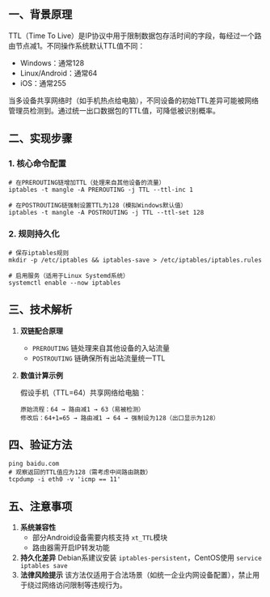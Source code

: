 ## 一、背景原理

TTL（Time To Live）是IP协议中用于限制数据包存活时间的字段，每经过一个路由节点减1。不同操作系统默认TTL值不同：

* Windows：通常128
* Linux/Android：通常64
* iOS：通常255

当多设备共享网络时（如手机热点给电脑），不同设备的初始TTL差异可能被网络管理员检测到。通过统一出口数据包的TTL值，可降低被识别概率。

## 二、实现步骤

### 1. 核心命令配置

```shell
# 在PREROUTING链增加TTL（处理来自其他设备的流量）
iptables -t mangle -A PREROUTING -j TTL --ttl-inc 1

# 在POSTROUTING链强制设置TTL为128（模拟Windows默认值）
iptables -t mangle -A POSTROUTING -j TTL --ttl-set 128
```

### 2. 规则持久化

```shell
# 保存iptables规则
mkdir -p /etc/iptables && iptables-save > /etc/iptables/iptables.rules

# 启用服务（适用于Linux Systemd系统）
systemctl enable --now iptables
```

## 三、技术解析

1. **双链配合原理**

   * `PREROUTING` 链处理来自其他设备的入站流量
   * `POSTROUTING` 链确保所有出站流量统一TTL
2. **数值计算示例**

   假设手机（TTL=64）共享网络给电脑：

   ```
   原始流程：64 → 路由减1 → 63（易被检测）
   修改后：64+1=65 → 路由减1 → 64 → 强制设为128（出口显示为128）
   ```

## 四、验证方法

```shell
ping baidu.com
# 观察返回的TTL值应为128（需考虑中间路由跳数）
tcpdump -i eth0 -v 'icmp == 11'
```

## 五、注意事项

1. **系统兼容性**
   * 部分Android设备需要内核支持 `xt_TTL`模块
   * 路由器需开启IP转发功能
2. **持久化差异**
   Debian系建议安装 `iptables-persistent`，CentOS使用 `service iptables save`
3. **法律风险提示**
   该方法仅适用于合法场景（如统一企业内网设备配置），禁止用于绕过网络访问限制等违规行为。
